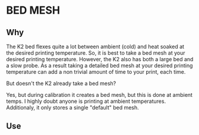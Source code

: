 # BED MESH

## Why

The K2 bed flexes quite a lot between ambient (cold) and heat soaked at the desired printing temperature.  So, it is best to take a bed mesh at your desired printing temperature.  However, the K2 also has both a large bed and a slow probe.  As a result taking a detailed bed mesh at your desired printing temperature can add a non trivial amount of time to your print, each time.

But doesn't the K2 already take a bed mesh?

Yes, but during calibration it creates a bed mesh, but this is done at ambient temps.  I highly doubt anyone is printing at ambient temperatures.  Additionaly, it only stores a single "default" bed mesh.

## Use

